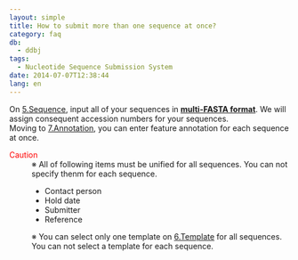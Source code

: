 ```yaml
---
layout: simple
title: How to submit more than one sequence at once?
category: faq
db:
  - ddbj
tags: 
  - Nucleotide Sequence Submission System
date: 2014-07-07T12:38:44
lang: en
---
```




<p>On <a href="/ddbj/web-submission-help-e.html#flow-5">5.Sequence</a>, input all of your sequences in <strong><a href="/faq/en/acceptable-sequence-format-e.html">multi-FASTA format</a></strong>. We will assign consequent accession numbers for your sequences.<br>Moving to <a href="/ddbj/web-submission-help-e.html#flow-7">7.Annotation</a>, you can enter feature annotation for each sequence at once. </p>
<dl><dt><span style="color: #ff0000">Caution</span></dt>
  <dd>※ All of following items must be unified for all sequences. You can not specify thenm for each sequence.
    <ul>
      <li>Contact person</li>
      <li>Hold date</li>
      <li>Submitter</li>
      <li>Reference</li>
    </ul>
  </dd>
  <dd>※ You can select only one template on <a href="/ddbj/web-submission-help-e.html#flow-6">6.Template</a> for all sequences. You can not select a template for each sequence. </dd>
</dl>
